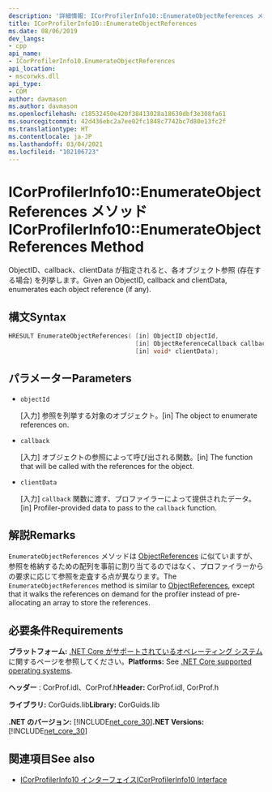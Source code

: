 ```yaml
---
description: '詳細情報: ICorProfilerInfo10::EnumerateObjectReferences メソッド'
title: ICorProfilerInfo10::EnumerateObjectReferences
ms.date: 08/06/2019
dev_langs:
- cpp
api_name:
- ICorProfilerInfo10.EnumerateObjectReferences
api_location:
- mscorwks.dll
api_type:
- COM
author: davmason
ms.author: davmason
ms.openlocfilehash: c18532450e420f38413028a18630dbf3e308fa61
ms.sourcegitcommit: 42d436ebc2a7ee02fc1848c7742bc7d80e13fc2f
ms.translationtype: HT
ms.contentlocale: ja-JP
ms.lasthandoff: 03/04/2021
ms.locfileid: "102106723"
---
```

# <a name="icorprofilerinfo10enumerateobjectreferences-method"></a><span data-ttu-id="f8950-103">ICorProfilerInfo10::EnumerateObjectReferences メソッド</span><span class="sxs-lookup"><span data-stu-id="f8950-103">ICorProfilerInfo10::EnumerateObjectReferences Method</span></span>

<span data-ttu-id="f8950-104">ObjectID、callback、clientData が指定されると、各オブジェクト参照 (存在する場合) を列挙します。</span><span class="sxs-lookup"><span data-stu-id="f8950-104">Given an ObjectID, callback and clientData, enumerates each object reference (if any).</span></span>

## <a name="syntax"></a><span data-ttu-id="f8950-105">構文</span><span class="sxs-lookup"><span data-stu-id="f8950-105">Syntax</span></span>

```cpp
HRESULT EnumerateObjectReferences( [in] ObjectID objectId,
                                   [in] ObjectReferenceCallback callback,
                                   [in] void* clientData);
```

## <a name="parameters"></a><span data-ttu-id="f8950-106">パラメーター</span><span class="sxs-lookup"><span data-stu-id="f8950-106">Parameters</span></span>

- `objectId`

  <span data-ttu-id="f8950-107">\[入力] 参照を列挙する対象のオブジェクト。</span><span class="sxs-lookup"><span data-stu-id="f8950-107">\[in] The object to enumerate references on.</span></span>

- `callback`

  <span data-ttu-id="f8950-108">\[入力] オブジェクトの参照によって呼び出される関数。</span><span class="sxs-lookup"><span data-stu-id="f8950-108">\[in] The function that will be called with the references for the object.</span></span>

- `clientData`

  <span data-ttu-id="f8950-109">\[入力] `callback` 関数に渡す、プロファイラーによって提供されたデータ。</span><span class="sxs-lookup"><span data-stu-id="f8950-109">\[in] Profiler-provided data to pass to the `callback` function.</span></span>

## <a name="remarks"></a><span data-ttu-id="f8950-110">解説</span><span class="sxs-lookup"><span data-stu-id="f8950-110">Remarks</span></span>

<span data-ttu-id="f8950-111">`EnumerateObjectReferences` メソッドは [ObjectReferences](icorprofilercallback-objectreferences-method.md) に似ていますが、参照を格納するための配列を事前に割り当てるのではなく、プロファイラーからの要求に応じて参照を走査する点が異なります。</span><span class="sxs-lookup"><span data-stu-id="f8950-111">The `EnumerateObjectReferences` method is similar to [ObjectReferences](icorprofilercallback-objectreferences-method.md), except that it walks the references on demand for the profiler instead of pre-allocating an array to store the references.</span></span>

## <a name="requirements"></a><span data-ttu-id="f8950-112">必要条件</span><span class="sxs-lookup"><span data-stu-id="f8950-112">Requirements</span></span>

<span data-ttu-id="f8950-113">**プラットフォーム:** [.NET Core がサポートされているオペレーティング システム](../../../core/install/windows.md?pivots=os-windows)に関するページを参照してください。</span><span class="sxs-lookup"><span data-stu-id="f8950-113">**Platforms:** See [.NET Core supported operating systems](../../../core/install/windows.md?pivots=os-windows).</span></span>

<span data-ttu-id="f8950-114">**ヘッダー** : CorProf.idl、CorProf.h</span><span class="sxs-lookup"><span data-stu-id="f8950-114">**Header:** CorProf.idl, CorProf.h</span></span>

<span data-ttu-id="f8950-115">**ライブラリ:** CorGuids.lib</span><span class="sxs-lookup"><span data-stu-id="f8950-115">**Library:** CorGuids.lib</span></span>

<span data-ttu-id="f8950-116">**.NET のバージョン:** [!INCLUDE[net_core_30](../../../../includes/net-core-30-md.md)]</span><span class="sxs-lookup"><span data-stu-id="f8950-116">**.NET Versions:** [!INCLUDE[net_core_30](../../../../includes/net-core-30-md.md)]</span></span>

## <a name="see-also"></a><span data-ttu-id="f8950-117">関連項目</span><span class="sxs-lookup"><span data-stu-id="f8950-117">See also</span></span>

- [<span data-ttu-id="f8950-118">ICorProfilerInfo10 インターフェイス</span><span class="sxs-lookup"><span data-stu-id="f8950-118">ICorProfilerInfo10 Interface</span></span>](icorprofilerinfo10-interface.md)
